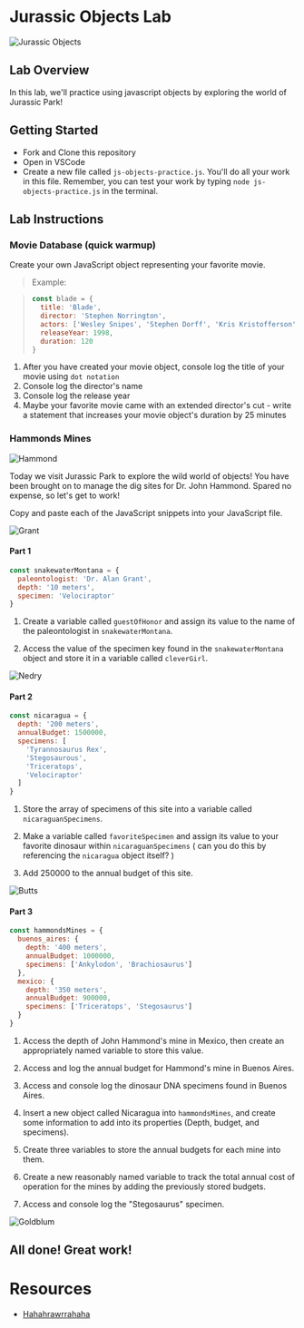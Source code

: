 # Jurassic Objects Lab

![Jurassic Objects](https://external-content.duckduckgo.com/iu/?u=https%3A%2F%2Fmedia.giphy.com%2Fmedia%2FhDtZt3aoaTbos%2Fgiphy.gif&f=1&nofb=1)

## Lab Overview

In this lab, we'll practice using javascript objects by exploring the world of Jurassic Park!

## Getting Started

- Fork and Clone this repository
- Open in VSCode
- Create a new file called `js-objects-practice.js`. You'll do all your work in this file. Remember, you can test your work by typing `node js-objects-practice.js` in the terminal.

## Lab Instructions

### Movie Database (quick warmup)

Create your own JavaScript object representing your favorite movie.

> Example:

> ```javascript
> const blade = {
>   title: 'Blade',
>   director: 'Stephen Norrington',
>   actors: ['Wesley Snipes', 'Stephen Dorff', 'Kris Kristofferson'],
>   releaseYear: 1998,
>   duration: 120
> }
> ```

1. After you have created your movie object, console log the title of your movie using `dot notation`
2. Console log the director's name
3. Console log the release year
4. Maybe your favorite movie came with an extended director's cut - write a statement that increases your movie object's duration by 25 minutes

### Hammonds Mines

![Hammond](https://external-content.duckduckgo.com/iu/?u=http%3A%2F%2Freplygif.net%2Fi%2F1087.gif&f=1&nofb=1)

Today we visit Jurassic Park to explore the wild world of objects! You have been brought on to manage the dig sites for Dr. John Hammond. Spared no expense, so let's get to work!

Copy and paste each of the JavaScript snippets into your JavaScript file.

![Grant](https://external-content.duckduckgo.com/iu/?u=https%3A%2F%2Fmedia.giphy.com%2Fmedia%2F8iWxnwt5p4vD2%2Fgiphy.gif&f=1&nofb=1)

#### Part 1

```javascript
const snakewaterMontana = {
  paleontologist: 'Dr. Alan Grant',
  depth: '10 meters',
  specimen: 'Velociraptor'
}
```

1. Create a variable called `guestOfHonor` and assign its value to the name of the paleontologist in `snakewaterMontana`.

2. Access the value of the specimen key found in the `snakewaterMontana` object and store it in a variable called `cleverGirl`.

![Nedry](https://external-content.duckduckgo.com/iu/?u=http%3A%2F%2Fi.imgur.com%2Fnm3gZMl.gif&f=1&nofb=1)

#### Part 2

```javascript
const nicaragua = {
  depth: '200 meters',
  annualBudget: 1500000,
  specimens: [
    'Tyrannosaurus Rex',
    'Stegosaurous',
    'Triceratops',
    'Velociraptor'
  ]
}
```

1. Store the array of specimens of this site into a variable called `nicaraguanSpecimens`.

2. Make a variable called `favoriteSpecimen` and assign its value to your favorite dinosaur within `nicaraguanSpecimens` ( can you do this by referencing the `nicaragua` object itself? )

3. Add 250000 to the annual budget of this site.

![Butts](https://external-content.duckduckgo.com/iu/?u=https%3A%2F%2Fpyxis.nymag.com%2Fv1%2Fimgs%2Fe2e%2F373%2F9c3e0cd3af0edb4a7e22a1d0df6b756401-holdontoyourbutts.gif&f=1&nofb=1)

#### Part 3

```javascript
const hammondsMines = {
  buenos_aires: {
    depth: '400 meters',
    annualBudget: 1000000,
    specimens: ['Ankylodon', 'Brachiosaurus']
  },
  mexico: {
    depth: '350 meters',
    annualBudget: 900000,
    specimens: ['Triceratops', 'Stegosaurus']
  }
}
```

1. Access the depth of John Hammond's mine in Mexico, then create an appropriately named variable to store this value.

2. Access and log the annual budget for Hammond's mine in Buenos Aires.

3. Access and console log the dinosaur DNA specimens found in Buenos Aires.

4. Insert a new object called Nicaragua into `hammondsMines`, and create some information to add into its properties (Depth, budget, and specimens).

5. Create three variables to store the annual budgets for each mine into them.

6. Create a new reasonably named variable to track the total annual cost of operation for the mines by adding the previously stored budgets.

7. Access and console log the "Stegosaurus" specimen.

![Goldblum](https://media4.giphy.com/media/3oD3YQjT2cSZTsy6Va/giphy.gif)

## All done! Great work!

# Resources

- [Hahahrawrrahaha](https://youtu.be/wJelEXaPhJ8)

